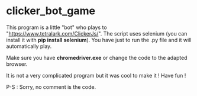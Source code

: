 # clicker_bot_game

This program is a little "bot" who plays to "https://www.tetralark.com/ClickerJs/". The script uses selenium (you can install it with <b>pip install selenium</b>). You have just to run the .py file and it will automatically play.

Make sure you have <b>chromedriver.exe</b> or change the code to the adapted browser.

It is not a very complicated program but it was cool to make it ! Have fun !

P-S : Sorry, no comment is the code.
